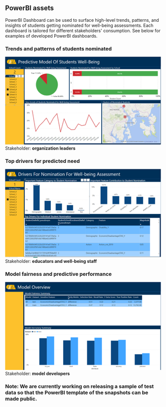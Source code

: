 ## PowerBI assets


PowerBI Dashboard can be used to surface high-level trends, patterns, and insights of students getting nominated for well-being assessments. Each dashboard is tailored for different stakeholders' consumption. See below for examples of developed PowerBI dashboards. 

### Trends and patterns of students nominated 
![](overview_dashboard.png)
Stakeholder: **organization leaders**

### Top drivers for predicted need 
![](driver_dashboard.png)
Stakeholder: **educators and well-being staff**

### Model fairness and predictive performance
![](model_dashboard.png)
Stakeholder: **model developers**


### Note: We are currently working on releasing a sample of test data so that the PowerBI template of the snapshots can be made public.
